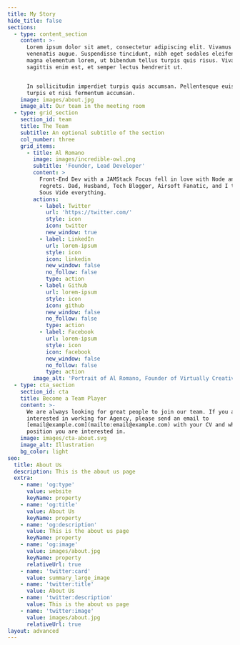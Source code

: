 ```yaml
---
title: My Story
hide_title: false
sections:
  - type: content_section
    content: >-
      Lorem ipsum dolor sit amet, consectetur adipiscing elit. Vivamus vel
      venenatis augue. Suspendisse tincidunt, nibh eget sodales eleifend, lectus
      magna elementum lorem, ut bibendum tellus turpis quis risus. Vivamus
      sagittis enim est, et semper lectus hendrerit ut.


      In sollicitudin imperdiet turpis quis accumsan. Pellentesque euismod
      turpis et nisi fermentum accumsan.
    image: images/about.jpg
    image_alt: Our team in the meeting room
  - type: grid_section
    section_id: team
    title: The Team
    subtitle: An optional subtitle of the section
    col_number: three
    grid_items:
      - title: Al Romano
        image: images/incredible-owl.png
        subtitle: 'Founder, Lead Developer'
        content: >
          Front-End Dev with a JAMStack Focus fell in love with Node and have no
          regrets. Dad, Husband, Tech Blogger, Airsoft Fanatic, and I try to
          Sous Vide everything.
        actions:
          - label: Twitter
            url: 'https://twitter.com/'
            style: icon
            icon: twitter
            new_window: true
          - label: LinkedIn
            url: lorem-ipsum
            style: icon
            icon: linkedin
            new_window: false
            no_follow: false
            type: action
          - label: Github
            url: lorem-ipsum
            style: icon
            icon: github
            new_window: false
            no_follow: false
            type: action
          - label: Facebook
            url: lorem-ipsum
            style: icon
            icon: facebook
            new_window: false
            no_follow: false
            type: action
        image_alt: 'Portrait of Al Romano, Founder of Virtually Creative'
  - type: cta_section
    section_id: cta
    title: Become a Team Player
    content: >-
      We are always looking for great people to join our team. If you are
      interested in working for Agency, please send an email to
      [email@example.com](mailto:email@example.com) with your CV and which
      position you are interested in.
    image: images/cta-about.svg
    image_alt: Illustration
    bg_color: light
seo:
  title: About Us
  description: This is the about us page
  extra:
    - name: 'og:type'
      value: website
      keyName: property
    - name: 'og:title'
      value: About Us
      keyName: property
    - name: 'og:description'
      value: This is the about us page
      keyName: property
    - name: 'og:image'
      value: images/about.jpg
      keyName: property
      relativeUrl: true
    - name: 'twitter:card'
      value: summary_large_image
    - name: 'twitter:title'
      value: About Us
    - name: 'twitter:description'
      value: This is the about us page
    - name: 'twitter:image'
      value: images/about.jpg
      relativeUrl: true
layout: advanced
---
```


